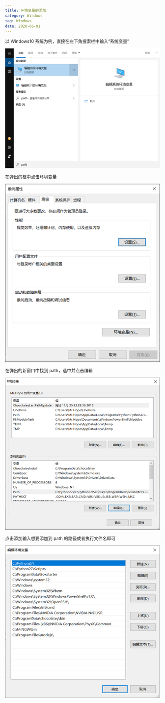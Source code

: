 ```yaml
---
title: 环境变量的添加
category: Windows
tag: Windows
date: 2020-06-01
---
```


以 Windows10 系统为例，直接在左下角搜索栏中输入“系统变量”

![搜索](https://github.com/HarryXiong24/HarryXiong24.github.io/blob/main/public/zh/computer-basic/windows/pathSearch.png?raw=true)

在弹出的框中点击环境变量

![系统变量](https://github.com/HarryXiong24/HarryXiong24.github.io/blob/main/public/zh/computer-basic/windows/path.png?raw=true)

在弹出的新窗口中找到 path，选中并点击编辑

![系统变量](https://github.com/HarryXiong24/HarryXiong24.github.io/blob/main/public/zh/computer-basic/windows/pathDetail.png?raw=true)

点击添加输入想要添加到 path 的路径或者执行文件名即可

![系统变量](https://github.com/HarryXiong24/HarryXiong24.github.io/blob/main/public/zh/computer-basic/windows/pathAdd.png?raw=true)
